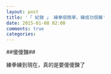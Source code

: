 ```yaml
---
layout: post
title: '「 紀錄 」 練拳很簡單，練成功很難'
date: 2015-01-08 02:00
comments: true
categories: 
---
```

##傻傻鍊##

練拳練到現在，真的是要傻傻鍊了
